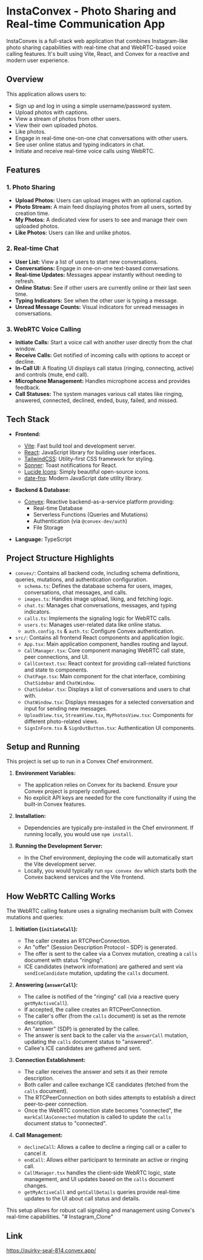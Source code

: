 # InstaConvex - Photo Sharing and Real-time Communication App

InstaConvex is a full-stack web application that combines Instagram-like photo sharing capabilities with real-time chat and WebRTC-based voice calling features. It's built using Vite, React, and Convex for a reactive and modern user experience.

## Overview

This application allows users to:
*   Sign up and log in using a simple username/password system.
*   Upload photos with captions.
*   View a stream of photos from other users.
*   View their own uploaded photos.
*   Like photos.
*   Engage in real-time one-on-one chat conversations with other users.
*   See user online status and typing indicators in chat.
*   Initiate and receive real-time voice calls using WebRTC.


## Features

### 1. Photo Sharing
*   **Upload Photos:** Users can upload images with an optional caption.
*   **Photo Stream:** A main feed displaying photos from all users, sorted by creation time.
*   **My Photos:** A dedicated view for users to see and manage their own uploaded photos.
*   **Like Photos:** Users can like and unlike photos.

### 2. Real-time Chat
*   **User List:** View a list of users to start new conversations.
*   **Conversations:** Engage in one-on-one text-based conversations.
*   **Real-time Updates:** Messages appear instantly without needing to refresh.
*   **Online Status:** See if other users are currently online or their last seen time.
*   **Typing Indicators:** See when the other user is typing a message.
*   **Unread Message Counts:** Visual indicators for unread messages in conversations.

### 3. WebRTC Voice Calling
*   **Initiate Calls:** Start a voice call with another user directly from the chat window.
*   **Receive Calls:** Get notified of incoming calls with options to accept or decline.
*   **In-Call UI:** A floating UI displays call status (ringing, connecting, active) and controls (mute, end call).
*   **Microphone Management:** Handles microphone access and provides feedback.
*   **Call Statuses:** The system manages various call states like ringing, answered, connected, declined, ended, busy, failed, and missed.

## Tech Stack

*   **Frontend:**
    *   [Vite](https://vitejs.dev/): Fast build tool and development server.
    *   [React](https://reactjs.org/): JavaScript library for building user interfaces.
    *   [TailwindCSS](https://tailwindcss.com/): Utility-first CSS framework for styling.
    *   [Sonner](https://sonner.emilkowal.ski/): Toast notifications for React.
    *   [Lucide Icons](https://lucide.dev/): Simply beautiful open-source icons.
    *   [date-fns](https://date-fns.org/): Modern JavaScript date utility library.

*   **Backend & Database:**
    *   [Convex](https://convex.dev/): Reactive backend-as-a-service platform providing:
        *   Real-time Database
        *   Serverless Functions (Queries and Mutations)
        *   Authentication (via `@convex-dev/auth`)
        *   File Storage
*   **Language:** TypeScript

## Project Structure Highlights

*   `convex/`: Contains all backend code, including schema definitions, queries, mutations, and authentication configuration.
    *   `schema.ts`: Defines the database schema for users, images, conversations, chat messages, and calls.
    *   `images.ts`: Handles image upload, liking, and fetching logic.
    *   `chat.ts`: Manages chat conversations, messages, and typing indicators.
    *   `calls.ts`: Implements the signaling logic for WebRTC calls.
    *   `users.ts`: Manages user-related data like online status.
    *   `auth.config.ts` & `auth.ts`: Configure Convex authentication.
*   `src/`: Contains all frontend React components and application logic.
    *   `App.tsx`: Main application component, handles routing and layout.
    *   `CallManager.tsx`: Core component managing WebRTC call state, peer connections, and UI.
    *   `CallContext.tsx`: React context for providing call-related functions and state to components.
    *   `ChatPage.tsx`: Main component for the chat interface, combining `ChatSidebar` and `ChatWindow`.
    *   `ChatSidebar.tsx`: Displays a list of conversations and users to chat with.
    *   `ChatWindow.tsx`: Displays messages for a selected conversation and input for sending new messages.
    *   `UploadView.tsx`, `StreamView.tsx`, `MyPhotosView.tsx`: Components for different photo-related views.
    *   `SignInForm.tsx` & `SignOutButton.tsx`: Authentication UI components.

## Setup and Running

This project is set up to run in a Convex Chef environment.

1.  **Environment Variables:**
    *   The application relies on Convex for its backend. Ensure your Convex project is properly configured.
    *   No explicit API keys are needed for the core functionality if using the built-in Convex features.

2.  **Installation:**
    *   Dependencies are typically pre-installed in the Chef environment. If running locally, you would use `npm install`.

3.  **Running the Development Server:**
    *   In the Chef environment, deploying the code will automatically start the Vite development server.
    *   Locally, you would typically run `npx convex dev` which starts both the Convex backend services and the Vite frontend.

## How WebRTC Calling Works

The WebRTC calling feature uses a signaling mechanism built with Convex mutations and queries:

1.  **Initiation (`initiateCall`):**
    *   The caller creates an RTCPeerConnection.
    *   An "offer" (Session Description Protocol - SDP) is generated.
    *   The offer is sent to the callee via a Convex mutation, creating a `calls` document with status "ringing".
    *   ICE candidates (network information) are gathered and sent via `sendIceCandidate` mutation, updating the `calls` document.

2.  **Answering (`answerCall`):**
    *   The callee is notified of the "ringing" call (via a reactive query `getMyActiveCall`).
    *   If accepted, the callee creates an RTCPeerConnection.
    *   The caller's offer (from the `calls` document) is set as the remote description.
    *   An "answer" (SDP) is generated by the callee.
    *   The answer is sent back to the caller via the `answerCall` mutation, updating the `calls` document status to "answered".
    *   Callee's ICE candidates are gathered and sent.

3.  **Connection Establishment:**
    *   The caller receives the answer and sets it as their remote description.
    *   Both caller and callee exchange ICE candidates (fetched from the `calls` document).
    *   The RTCPeerConnection on both sides attempts to establish a direct peer-to-peer connection.
    *   Once the WebRTC connection state becomes "connected", the `markCallAsConnected` mutation is called to update the `calls` document status to "connected".

4.  **Call Management:**
    *   `declineCall`: Allows a callee to decline a ringing call or a caller to cancel it.
    *   `endCall`: Allows either participant to terminate an active or ringing call.
    *   `CallManager.tsx` handles the client-side WebRTC logic, state management, and UI updates based on the `calls` document changes.
    *   `getMyActiveCall` and `getCallDetails` queries provide real-time updates to the UI about call status and details.

This setup allows for robust call signaling and management using Convex's real-time capabilities.
"# Instagram_Clone" 

## Link

https://quirky-seal-814.convex.app/



